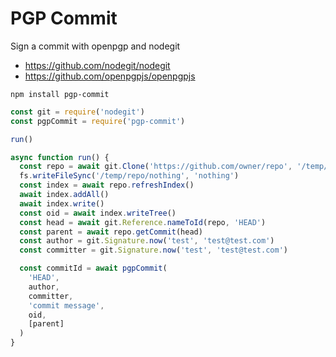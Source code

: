 # PGP Commit

Sign a commit with openpgp and nodegit

- https://github.com/nodegit/nodegit
- https://github.com/openpgpjs/openpgpjs

```
npm install pgp-commit
```

```js
const git = require('nodegit')
const pgpCommit = require('pgp-commit')

run()

async function run() {
  const repo = await git.Clone('https://github.com/owner/repo', '/temp/repo')
  fs.writeFileSync('/temp/repo/nothing', 'nothing')
  const index = await repo.refreshIndex()
  await index.addAll()
  await index.write()
  const oid = await index.writeTree()
  const head = await git.Reference.nameToId(repo, 'HEAD')
  const parent = await repo.getCommit(head)
  const author = git.Signature.now('test', 'test@test.com')
  const committer = git.Signature.now('test', 'test@test.com')

  const commitId = await pgpCommit(
    'HEAD',
    author,
    committer,
    'commit message',
    oid,
    [parent]
  )
}
```
